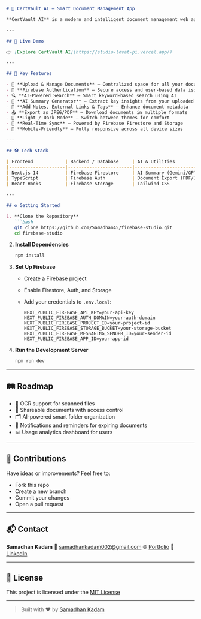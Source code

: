 
````markdown
# 📄 CertVault AI – Smart Document Management App

**CertVault AI** is a modern and intelligent document management web application built with **Next.js**, **Firebase**, and AI capabilities. It allows users to securely upload, organize, and retrieve documents with lightning speed — all through a sleek, responsive, and user-friendly interface.

---

## 🔗 Live Demo

👉 [Explore CertVault AI](https://studio-lovat-pi.vercel.app/)

---

## 🚀 Key Features

- 📂 **Upload & Manage Documents** – Centralized space for all your documents  
- 🔐 **Firebase Authentication** – Secure access and user-based data isolation  
- 🔍 **AI-Powered Search** – Smart keyword-based search using AI  
- 🧠 **AI Summary Generator** – Extract key insights from your uploaded documents  
- 📝 **Add Notes, External Links & Tags** – Enhance document metadata  
- 📤 **Export as JPEG/PDF** – Download documents in multiple formats  
- 🌙 **Light / Dark Mode** – Switch between themes for comfort  
- 🔄 **Real-Time Sync** – Powered by Firebase Firestore and Storage  
- 📱 **Mobile-Friendly** – Fully responsive across all device sizes  

---

## 🛠 Tech Stack

| Frontend            | Backend / Database     | AI & Utilities             |
|---------------------|------------------------|----------------------------|
| Next.js 14          | Firebase Firestore     | AI Summary (Gemini/GPT)    |
| TypeScript          | Firebase Auth          | Document Export (PDF/JPEG) |
| React Hooks         | Firebase Storage       | Tailwind CSS               |

---

## ⚙️ Getting Started

1. **Clone the Repository**
   ```bash
   git clone https://github.com/Samadhan45/firebase-studio.git
   cd firebase-studio
````

2. **Install Dependencies**

   ```bash
   npm install
   ```

3. **Set Up Firebase**

   * Create a Firebase project
   * Enable Firestore, Auth, and Storage
   * Add your credentials to `.env.local`:

     ```env
     NEXT_PUBLIC_FIREBASE_API_KEY=your-api-key
     NEXT_PUBLIC_FIREBASE_AUTH_DOMAIN=your-auth-domain
     NEXT_PUBLIC_FIREBASE_PROJECT_ID=your-project-id
     NEXT_PUBLIC_FIREBASE_STORAGE_BUCKET=your-storage-bucket
     NEXT_PUBLIC_FIREBASE_MESSAGING_SENDER_ID=your-sender-id
     NEXT_PUBLIC_FIREBASE_APP_ID=your-app-id
     ```

4. **Run the Development Server**

   ```bash
   npm run dev
   ```

---

## 🛤️ Roadmap

* 🧾 OCR support for scanned files
* 🔗 Shareable documents with access control
* 🗂️ AI-powered smart folder organization
* 🔔 Notifications and reminders for expiring documents
* 📊 Usage analytics dashboard for users

---

## 🤝 Contributions

Have ideas or improvements? Feel free to:

* Fork this repo
* Create a new branch
* Commit your changes
* Open a pull request

---

## 📬 Contact

**Samadhan Kadam**
📧 [samadhankadam002@gmail.com](mailto:samadhankadam002@gmail.com)
🌐 [Portfolio](https://samadhan-zeta.vercel.app/)
💼 [LinkedIn](https://linkedin.com/in/samadhan1)

---

## 📄 License

This project is licensed under the [MIT License](LICENSE)

---

> Built with ❤️ by [Samadhan Kadam](https://github.com/Samadhan45)

```
